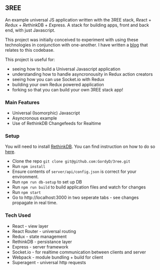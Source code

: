 ## 3REE

An example universal JS application written with the 3REE stack, *Re*act + *Re*dux + *Re*thinkDB + *E*xpress. A stack for building apps, front and back end, with just Javascript.

This project was initially conceived to experiment with using these technologies in conjunction with one-another. I have written a [blog](http://blog.workshape.io/the-3ree-stack-react-redux-rethinkdb-express-js/) that relates to this codebase.

This project is useful for:
 - seeing how to build a Universal Javascript application
 - understanding how to handle asyncronousity in Redux action creators
 - seeing how you can use Socket.io with Redux
 - building your own Redux powered application
 - forking so that you can build your own 3REE stack app!

### Main Features

 - Universal (Isomorphic) Javascript
 - Asyncronous example
 - Use of RethinkDB Changefeeds for Realtime

### Setup

You will need to install [RethinkDB](http://www.rethinkdb.com). You can find instruction on how to do so [here](http://rethinkdb.com/docs/install/).

 - Clone the repo `git clone git@github.com:GordyD/3ree.git`
 - Run `npm install`
 - Ensure contents of `server/api/config.json` is correct for your environment.
 - Run `npm run db-setup` to set up DB
 - Run `npm run build` to build application files and watch for changes
 - Run `npm start`
 - Go to http://localhost:3000 in two seperate tabs - see changes propagate in real time.

### Tech Used

 - React - view layer
 - React Router - universal routing
 - Redux - state management
 - RethinkDB - persistance layer
 - Express - server framework
 - Socket.io - for realtime communication between clients and server
 - Webpack - module bundling + build for client
 - Superagent - universal http requests




